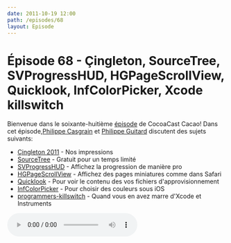 ```yaml
---
date: 2011-10-19 12:00
path: /episodes/68
layout: Episode
---
```

# Épisode 68 - Çingleton, SourceTree, SVProgressHUD, HGPageScrollView, Quicklook, InfColorPicker, Xcode killswitch
<p>Bienvenue dans le soixante-huitième <a href="https://archive.org/download/cacaocast/cacaocast_68.mp3" title="CocoaCast Cacao Episode 68">épisode</a> de CocoaCast Cacao! Dans cet épisode,<a href="http://www.twitter.com/philippec" title="Philippe Casgrain sur Twitter">Philippe Casgrain</a> et <a href="http://www.twitter.com/philippeguitard" title="Philippe Guitard sur Twitter">Philippe Guitard</a> discutent des sujets suivants:</p>
<ul><li><a href="http://xn--ingleton-r0a.com/" title="Çingleton 2011">Çingleton 2011</a> - Nos impressions</li>
<li><a href="http://itunes.apple.com/us/app/sourcetree/id411678673?mt=12&amp;ls=1" title="SourceTree">SourceTree</a> - Gratuit pour un temps limité</li>
<li><a href="https://github.com/samvermette/SVProgressHUD" title="SVProgressHUD">SVProgressHUD</a> - Affichez la progression de manière pro</li>
<li><a href="https://github.com/100grams/HGPageScrollView" title="HGPageScrollView">HGPageScrollView</a> - Affichez des pages miniatures comme dans Safari</li>
<li><a href="http://www.macmation.com/blog/2011/10/quicklook-plugin-for-mobile-provision-files/" title="Quicklook">Quicklook</a> - Pour voir le contenu des vos fichiers d'approvisionnement</li>
<li><a href="http://tgaul.net/post/9960217381/infcolorpicker-an-open-source-ios-color-picker" title="InfColorPicker">InfColorPicker</a> - Pour choisir des couleurs sous iOS</li>
<li><a href="https://github.com/boredzo/programmers-killswitch" title="programmers-killswitch">programmers-killswitch</a> - Quand vous en avez marre d'Xcode et Instruments</li>
</ul>
<p><audio controls><source src="https://archive.org/download/cacaocast/cacaocast_68.mp3" type="audio/mpeg"><source src="https://archive.org/download/cacaocast/cacaocast_68.mp3" type="audio/mp4">Votre navigateur ne supporte pas l'élément audio / Your browser does not support the audio element.</audio></p>
